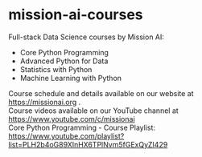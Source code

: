# mission-ai-courses
 Full-stack Data Science courses by Mission AI:
 - Core Python Programming
 - Advanced Python for Data
 - Statistics with Python
 - Machine Learning with Python

Course schedule and details available on our website at https://missionai.org . <br/>
Course videos available on our YouTube channel at https://www.youtube.com/c/missionai <br/>
Core Python Programming - Course Playlist: https://www.youtube.com/playlist?list=PLH2b4oG89XInHX6TPlNvm5fGExQyZI429


